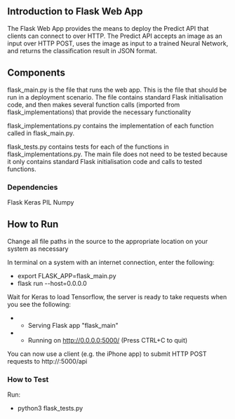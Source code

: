 ## Introduction to Flask Web App

The Flask Web App provides the means to deploy the Predict API that clients can connect to over HTTP. The Predict API accepts an image as an input over HTTP POST, uses the image as input to a trained Neural Network, and returns the classification result in JSON format.

## Components

flask_main.py is the file that runs the web app. This is the file that should be run in a deployment scenario. The file contains standard Flask initialisation code, and then makes several function calls (imported from flask_implementations) that provide the necessary functionality

flask_implementations.py contains the implementation of each function called in flask_main.py.

flask_tests.py contains tests for each of the functions in flask_implementations.py. The main file does not need to be tested because it only contains standard Flask initialisation code and calls to tested functions.


### Dependencies
Flask
Keras
PIL
Numpy

## How to Run

Change all file paths in the source to the appropriate location on your system as necessary

In terminal on a system with an internet connection, enter the following:
- export FLASK_APP=flask_main.py
- flask run --host=0.0.0.0

Wait for Keras to load Tensorflow, the server is ready to take requests when you see the following:
- * Serving Flask app "flask_main"
- * Running on http://0.0.0.0:5000/ (Press CTRL+C to quit)

You can now use a client (e.g. the iPhone app) to submit HTTP POST requests to http://<hostname>:5000/api

### How to Test
Run:
 - python3 flask_tests.py
